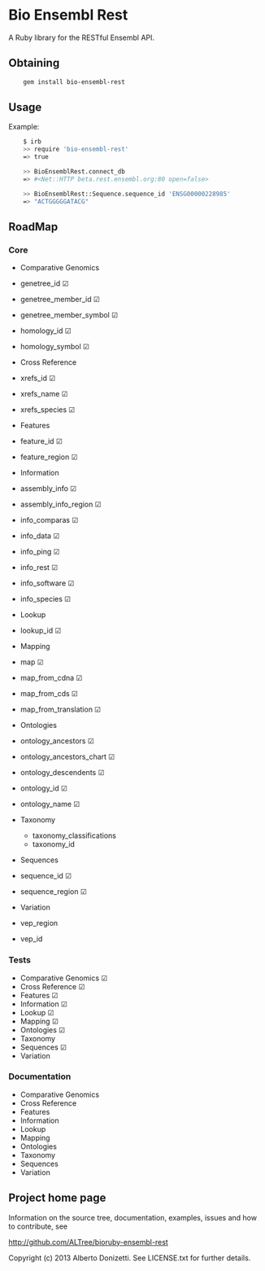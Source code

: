 Bio Ensembl Rest
================

A Ruby library for the RESTful Ensembl API.

Obtaining
---------

```sh
    gem install bio-ensembl-rest
```

Usage
-----

Example:

```sh
    $ irb
    >> require 'bio-ensembl-rest'
    => true

    >> BioEnsemblRest.connect_db
    => #<Net::HTTP beta.rest.ensembl.org:80 open=false>

    >> BioEnsemblRest::Sequence.sequence_id 'ENSG00000228985'
    => "ACTGGGGGATACG"
```

RoadMap
-----

### Core

 * Comparative Genomics
  * genetree_id ☑
  * genetree_member_id ☑
  * genetree_member_symbol ☑
  * homology_id ☑
  * homology_symbol ☑

 * Cross Reference
  * xrefs_id ☑
  * xrefs_name ☑
  * xrefs_species ☑

 * Features
  * feature_id ☑
  * feature_region ☑

 * Information
  * assembly_info ☑
  * assembly_info_region ☑
  * info_comparas ☑
  * info_data ☑
  * info_ping ☑
  * info_rest ☑
  * info_software ☑
  * info_species ☑

 * Lookup
  * lookup_id ☑

 * Mapping
  * map ☑
  * map_from_cdna ☑
  * map_from_cds ☑
  * map_from_translation ☑

 * Ontologies
  * ontology_ancestors ☑
  * ontology_ancestors_chart ☑
  * ontology_descendents ☑
  * ontology_id ☑
  * ontology_name  ☑

* Taxonomy
  * taxonomy_classifications
  * taxonomy_id

 * Sequences
  * sequence_id ☑
  * sequence_region ☑

 * Variation
  * vep_region
  * vep_id

### Tests

 * Comparative Genomics ☑
 * Cross Reference ☑
 * Features ☑
 * Information ☑
 * Lookup ☑
 * Mapping ☑
 * Ontologies ☑
 * Taxonomy
 * Sequences ☑
 * Variation

### Documentation

 * Comparative Genomics
 * Cross Reference
 * Features
 * Information
 * Lookup
 * Mapping
 * Ontologies
 * Taxonomy
 * Sequences
 * Variation

  
## Project home page

Information on the source tree, documentation, examples, issues and
how to contribute, see

  http://github.com/ALTree/bioruby-ensembl-rest


Copyright (c) 2013 Alberto Donizetti. See LICENSE.txt for further details.
